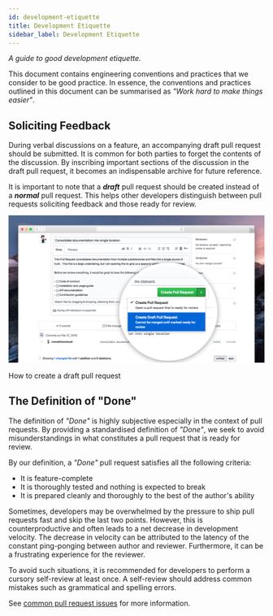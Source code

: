 ```yaml
---
id: development-etiquette
title: Development Etiquette
sidebar_label: Development Etiquette
---
```


_A guide to good development etiquette._

This document contains engineering conventions and practices that we consider to be good practice.
In essence, the conventions and practices outlined in this document can be summarised as _"Work hard to make things easier"_.

## Soliciting Feedback

During verbal discussions on a feature, an accompanying draft pull request should be submitted. It is common for both
parties to forget the contents of the discussion. By inscribing important sections of the discussion in the draft pull
request, it becomes an indispensable archive for future reference.

It is important to note that a **_draft_** pull request should be created instead of a **_normal_** pull request. This helps 
other developers distinguish between pull requests soliciting feedback and those ready for review.

![Draft Pull Request Button](/img/collaboration/draft-pull-requests.png)
<p class = "caption">How to create a draft pull request</p>

## The Definition of "Done"

The definition of _"Done"_ is highly subjective especially in the context of pull requests. By providing a standardised
definition of _"Done"_, we seek to avoid misunderstandings in what constitutes a pull request that is ready for review.

By our definition, a _"Done"_ pull request satisfies all the following criteria:
* It is feature-complete
* It is thoroughly tested and nothing is expected to break
* It is prepared cleanly and thoroughly to the best of the author's ability

Sometimes, developers may be overwhelmed by the pressure to ship pull requests fast and skip the last two points. However,
this is counterproductive and often leads to a net decrease in development velocity. The decrease in velocity can be attributed 
to the latency of the constant ping-ponging between author and reviewer. Furthermore, it can be a frustrating experience
for the reviewer.

To avoid such situations, it is recommended for developers to perform a cursory self-review at least once. A self-review
should address common mistakes such as grammatical and spelling errors.

See [common pull request issues](./common-pull-request-issues.md) for more information.

